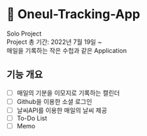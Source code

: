 # 🙂 Oneul-Tracking-App
Solo Project
<br/>
Project 총 기간: 2022년 7월 19일 ~ 
<br/>
매일을 기록하는 작은 수첩과 같은 Application
## 기능 개요
- [ ] 매일의 기분을 이모지로 기록하는 캘린더
- [ ] Github을 이용한 소셜 로그인
- [ ] 날씨API를 이용한 매일의 날씨 제공
- [ ] To-Do List
- [ ] Memo
